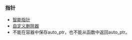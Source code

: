 ### 指针

- [智能指针](https://blog.csdn.net/zy19940906/article/details/50470087)
- [自定义删除器](https://blog.csdn.net/caroline_wendy/article/details/16938707)
- 不能在容器中保存auto_ptr，也不能从函数中返回auto_ptr。